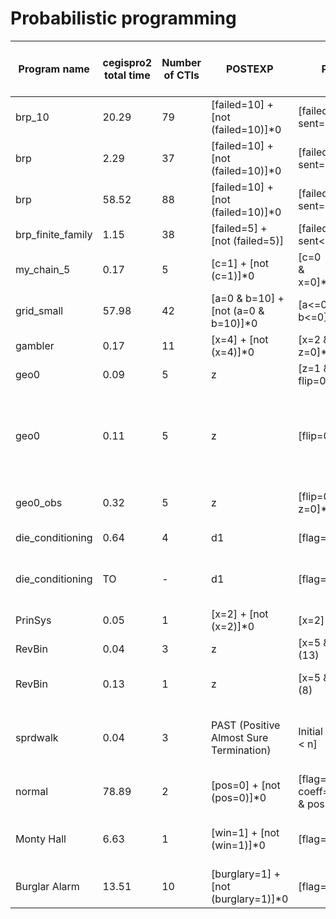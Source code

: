 # Probabilistic programming


| Program name      | cegispro2 total time | Number of CTIs | POSTEXP                                 | PROP                                  | TSI time | TSI eps | TSI exp                                     | t (maximum iterations for TSI) | N (tensor dimensions) | Additional details                                                                                                       |
| ----------------- | -------------------- | -------------- | --------------------------------------- | ------------------------------------- | -------- | ------- | ------------------------------------------- | ------------------------------ | --------------------- | ------------------------------------------------------------------------------------------------------------------------ |
| brp_10            | 20.29                | 79             | [failed=10] + [not (failed=10)]*0       | [failed=0 & sent=0]*0.03              | 3.86     | 0.00005 | \[0.009642, 0.009742\]                      | 100                            | $10^6$                |                                                                                                                          |
| brp               | 2.29                 | 37             | [failed=10] + [not (failed=10)]*0       | [failed=0 & sent=0]*0.01              | 0.52     | 0.00005 | \[-5e-05, 5e-05\]                           | 10                             | $10^6$                |                                                                                                                          |
| brp               | 58.52                | 88             | [failed=10] + [not (failed=10)]*0       | [failed=0 & sent=0]*0.001             | 3.66     | 0.00005 | \[-5e-05, 5e-05\]                           | 100                            | $10^6$                |                                                                                                                          |
| brp_finite_family | 1.15                 | 38             | [failed=5] + [not (failed=5)]           | [failed<=0 & sent<=0]                 | 0.90     | 0.0005  | \[-0.0005, 0.0005\]                         | 10                             | $10^6$                |                                                                                                                          |
| my_chain_5        | 0.17                 | 5              | [c=1] + [not (c=1)]*0                   | [c=0<br> & x=0]*0.67232               | 0.64     | 0.00005 | \[0.672861, 0.672961\]                      | 10                             | $10^6$                | $p=0.67232$                                                                                                              |
| grid_small        | 57.98                | 42             | [a=0 & b=10] + [not (a=0 & b=10)]*0     | [a<=0 & b<=0]*0.001                   | 1.12     | 0.00005 | \[0.000897, 0.000997\]                      | 20                             | $10^6$                | $p=\frac{1}{2^{10}}= 0.0009765625$                                                                                       |
| gambler           | 0.17                 | 11             | [x=4] + [not (x=4)]*0                   | [x=2 & y=4 & z=0]*0.5                 | 0.52     | 0.0005  | \[0.484018, 0.485018\]                      | 10                             | $10^6$                | $p=\frac12=0.5$                                                                                                          |
| geo0              | 0.09                 | 5              | z                                       | [z=1 & flip=0]*5                      | 0.86     | 0.0005  | \[4.9553270000000005, 4.956327\]            | 10                             | $10^6$                | $\mathbb{E}[z]=5$                                                                                                        |
| geo0              | 0.11                 | 5              | z                                       | [flip=0]*(z+4)                        | 0.83     | 0.0005  | \[3.9502219999999997, 3.951222\]            | 20                             | $10^6$                | $\mathbb{E}[z]=z+4$; TSI interval represents z_final - z_initial. Initially z is a tensor of random values in $[0,10^6]$ |
| geo0_obs          | 0.32                 | 5              | z                                       | [flip=0 & z=0]*7                      | 0.72     | 0.005   | [6.9063585170776, 6.9163585170776]          | 20                             | $10^6$                | Contains observe. $\mathbb{E}[z]=7$                                                                                      |
| die_conditioning  | 0.64                 | 4              | d1                                      | [flag=0]*5.005                        | 0.04     | 0.005   | [4.99504803246995, 5.00504803246995]        | -                              | $10^6$                | Contains observe.                                                                                                        |
| die_conditioning  | TO                   | -              | d1                                      | [flag=0]*4.995                        | -        | -       | -                                           | -                              | -                     | CDB sub-invariant (cegispro2). TO=5min                                                                                   |
| PrinSys           | 0.05                 | 1              | [x=2] + [not (x=2)]*0                   | [x=2]                                 | 0.66     | 0.0005  | [0.9995, 1.0005]                            | 10                             | $10^6$                |                                                                                                                          |
| RevBin            | 0.04                 | 3              | z                                       | [x=5 & z=3]*(13)                      | 0.39     | 0.0005  | [11.769871, 11.770871000000001]             | 10                             | $10^6$                |                                                                                                                          |
| RevBin            | 0.13                 | 1              | z                                       | [x=5 & z=3]*(8)                       | -        | -       | -                                           |                                |                       | cegispro2 sub-invariant with cdb                                                                                         |
| sprdwalk          | 0.04                 | 3              | PAST (Positive Almost Sure Termination) | Initial states: [x < n]               | 0.36     | 0.0005  | 0.986771                                    | 10                             | $10^6$                | TSI used to calculate proportion of terminated/failed executions.                                                        |
| normal            | 78.89                | 2              | [pos=0] + [not (pos=0)]*0               | [flag=0 & coeff=0 & y=0 & pos=0]*0.55 | 0.22     | 0.0005  | [0.499447, 0.500447]                        | -                              | $10^6$                |                                                                                                                          |
| Monty Hall        | 6.63                 | 1              | [win=1] + [not (win=1)]*0               | [flag=0]*0.67                         | 0.40     | 0.005   | [0.662024, 0.672024]                        | -                              | $10^6$                | Contains an observe statement; $p=\frac23$                                                                               |
| Burglar Alarm     | 13.51                | 10             | [burglary=1] + [not (burglary=1)]*0     | [flag=0]*0.029                        | 0.08     | 0.005   | [0.024305691915279908, 0.03430569191527991] | -                              | $10^6$                | Contains an observe statement                                                                                            |

